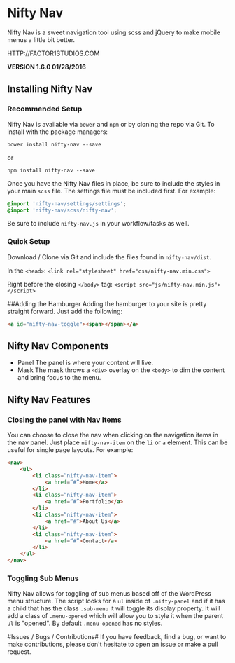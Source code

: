 # Nifty Nav #

Nifty Nav is a sweet navigation tool using scss and jQuery to make mobile menus
a little bit better.

HTTP://FACTOR1STUDIOS.COM

**VERSION 1.6.0 01/28/2016**

## Installing Nifty Nav ##
### Recommended Setup ###
Nifty Nav is available via `bower` and `npm` or by cloning the repo via Git. To
install with the package managers:

`bower install nifty-nav --save`

or

`npm install nifty-nav --save`

Once you have the Nifty Nav files in place, be sure to include the styles in your main `scss`
file. The settings file must be included first. For example:

```scss
@import 'nifty-nav/settings/settings';
@import 'nifty-nav/scss/nifty-nav';
```

Be sure to include `nifty-nav.js` in your workflow/tasks as well.

### Quick Setup ###
Download / Clone via Git and include the files found in `nifty-nav/dist`.

In the `<head>`:
`<link rel="stylesheet" href="css/nifty-nav.min.css">`

Right before the closing `</body>` tag:
`<script src="js/nifty-nav.min.js"></script>`

##Adding the Hamburger
Adding the hamburger to your site is pretty straight forward. Just add the following:

```html
<a id="nifty-nav-toggle"><span></span></a>
```

## Nifty Nav Components ##

* Panel
	The panel is where your content will live.
* Mask
	The mask throws a `<div>` overlay on the `<body>` to dim the content and bring focus to the menu.

## Nifty Nav Features ##
### Closing the panel with Nav Items ###
You can choose to close the nav when clicking on the navigation items in the nav panel. Just place `nifty-nav-item`
on the `li` or `a` element. This can be useful for single page layouts. For example:

```html
<nav>
	<ul>
		<li class=“nifty-nav-item”>
			<a href=“#”>Home</a>
		</li>
		<li class=“nifty-nav-item”>
			<a href=“#”>Portfolio</a>
		</li>
		<li class=“nifty-nav-item”>
			<a href=“#”>About Us</a>
		</li>
		<li class=“nifty-nav-item”>
			<a href=“#”>Contact</a>
		</li>
	</ul>
</nav>
```
### Toggling Sub Menus ###
Nifty Nav allows for toggling of sub menus based off of the WordPress menu structure. The script looks for a `ul` inside of `.nifty-panel` and if it has a child that has the class `.sub-menu` it will toggle its display property. It will add a class of `.menu-opened` which will allow you to style it when the parent `ul` is "opened". By default `.menu-opened` has no styles.

#Issues / Bugs / Contributions#
If you have feedback, find a bug, or want to make contributions, please don't hesitate
to open an issue or make a pull request.
